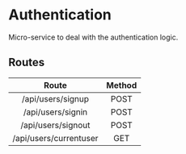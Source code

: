 # Authentication

Micro-service to deal with the authentication logic.

## Routes

|  Route  |  Method  |
| :--------: |:----------:|
| /api/users/signup | POST |
| /api/users/signin | POST |
| /api/users/signout | POST |
| /api/users/currentuser | GET |
